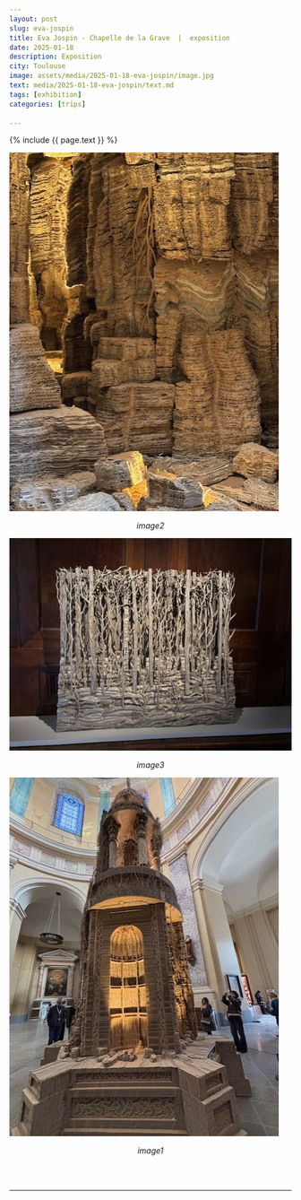 ```yaml
---
layout: post
slug: eva-jospin
title: Eva Jospin - Chapelle de la Grave  |  exposition
date: 2025-01-18
description: Exposition
city: Toulouse
image: assets/media/2025-01-18-eva-jospin/image.jpg
text: media/2025-01-18-eva-jospin/text.md
tags: [exhibition]
categories: [trips]

---
```


{% include  {{ page.text }} %}



![text](assets/media/2025-01-18-eva-jospin/pictures/image2.jpg)

<div style="text-align: center;"><i>image2</i></div>


![text](assets/media/2025-01-18-eva-jospin/pictures/image3.jpg)

<div style="text-align: center;"><i>image3</i></div>


![text](assets/media/2025-01-18-eva-jospin/pictures/image1.jpg)

<div style="text-align: center;"><i>image1</i></div>

<br> <br>

---

<link rel="stylesheet" href="https://unpkg.com/leaflet/dist/leaflet.css" />

<script src="https://unpkg.com/leaflet/dist/leaflet.js"></script>

<div id="map" style="height: 500px; width: 100%;"></div>

<script>
   var map = L.map('map').setView([43.60098884509048, 1.4329312111961556], 15); // Zoom levels typically range from 0 (world view) to 18 (street level view),

  // default openstreetmap
   L.tileLayer('https://{s}.tile.openstreetmap.org/{z}/{x}/{y}.png', {
    attribution: '&copy; <a href="https://www.openstreetmap.org/copyright">OpenStreetMap</a> contributors'
     }).addTo(map);

    // stamen design
   // L.tileLayer('https://{s}.tile.stamen.com/toner/{z}/{x}/{y}.png', {
    //attribution: '&copy; <a href="https://stamen.com">Stamen Design</a>'
   // }).addTo(map);

      // Watercolor
   // L.tileLayer('https://{s}.tile.stamen.com/watercolor/{z}/{x}/{y}.jpg', {
   //  attribution: '&copy; <a href="https://stamen.com">Stamen Design</a>'
   // }).addTo(map);

   // dark openstreetmap
  //  L.tileLayer('https://{s}.tiles.wmflabs.org/bw-mapnik/{z}/{x}/{y}.png', {
  // attribution: '&copy; <a href="https://www.openstreetmap.org/copyright">OpenStreetMap</a> contributors'
 // }).addTo(map);

  var marker = L.marker([43.60098884509048, 1.4329312111961556]).addTo(map)
    .bindPopup("Chapelle de la Grave")
    .openPopup();
</script>


